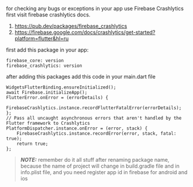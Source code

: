 for checking any bugs or exceptions in your app use Firebase Crashlytics first visit firebase
crashlytics docs.

1. https://pub.dev/packages/firebase_crashlytics
2. https://firebase.google.com/docs/crashlytics/get-started?platform=flutter&hl=ru

first add this package in your app:

    firebase_core: version
    firebase_crashlytics: version

after adding this packages add this code in your main.dart file

    WidgetsFlutterBinding.ensureInitialized();
    await Firebase.initializeApp();
    FlutterError.onError = (errorDetails) {
        FirebaseCrashlytics.instance.recordFlutterFatalError(errorDetails);
    };
    // Pass all uncaught asynchronous errors that aren't handled by the Flutter framework to Crashlytics
    PlatformDispatcher.instance.onError = (error, stack) {
        FirebaseCrashlytics.instance.recordError(error, stack, fatal: true);
        return true;
    };


> **_NOTE:_** remember do it all stuff after renaming package name, because the name of project will change 
in build.gradle file and in info.plist file, and you need register app id in firebase for android and ios

